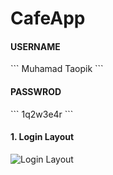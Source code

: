 # CafeApp

<h4>USERNAME</h4>
```
Muhamad Taopik
```
<h4>PASSWROD</h4>
```
1q2w3e4r
```
<h4>1. Login Layout</h4>

![Login Layout](results/login_layout.png)
